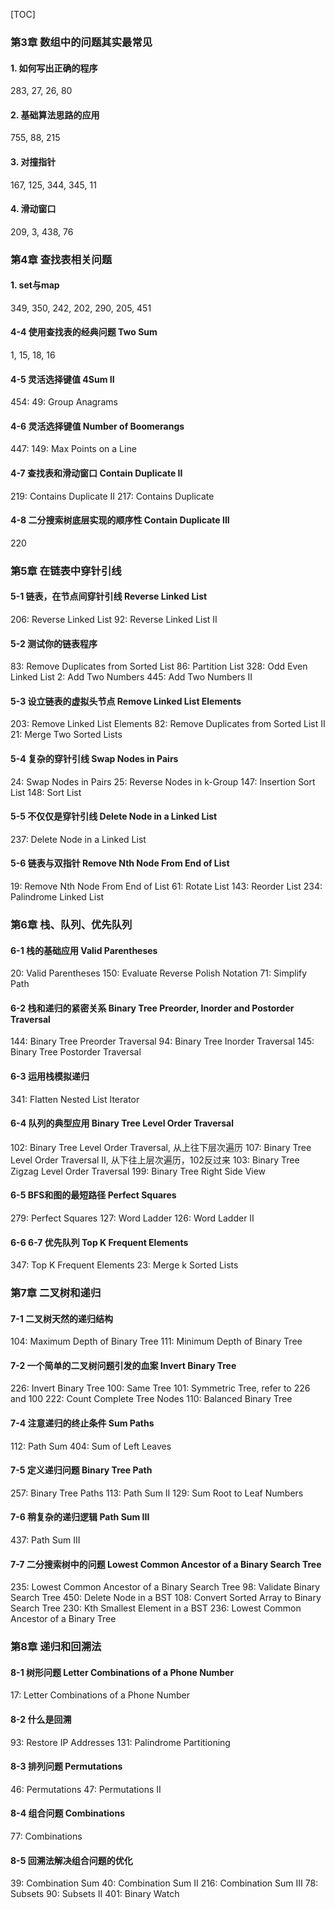 [TOC]

### 第3章 数组中的问题其实最常见

#### 1. 如何写出正确的程序

283, 27, 26, 80

#### 2. 基础算法思路的应用

755, 88, 215

#### 3. 对撞指针

167, 125, 344, 345, 11

#### 4. 滑动窗口

209, 3, 438, 76

### 第4章 查找表相关问题

#### 1. set与map

349, 350, 242, 202, 290, 205, 451

#### 4-4 使用查找表的经典问题 Two Sum

1, 15, 18, 16

#### 4-5 灵活选择键值 4Sum II

454: 
49: Group Anagrams

#### 4-6 灵活选择键值 Number of Boomerangs

447: 
149: Max Points on a Line

#### 4-7 查找表和滑动窗口 Contain Duplicate II

219: Contains Duplicate II
217: Contains Duplicate

#### 4-8 二分搜索树底层实现的顺序性 Contain Duplicate III

220

### 第5章 在链表中穿针引线

#### 5-1 链表，在节点间穿针引线 Reverse Linked List

206: Reverse Linked List
92: Reverse Linked List II

#### 5-2 测试你的链表程序

83: Remove Duplicates from Sorted List
86: Partition List
328: Odd Even Linked List
2: Add Two Numbers
445: Add Two Numbers II

#### 5-3 设立链表的虚拟头节点 Remove Linked List Elements

203: Remove Linked List Elements
82: Remove Duplicates from Sorted List II
21: Merge Two Sorted Lists

#### 5-4 复杂的穿针引线 Swap Nodes in Pairs

24: Swap Nodes in Pairs
25: Reverse Nodes in k-Group
147: Insertion Sort List
148: Sort List

#### 5-5 不仅仅是穿针引线 Delete Node in a Linked List

237: Delete Node in a Linked List

#### 5-6 链表与双指针 Remove Nth Node From End of List

19: Remove Nth Node From End of List
61: Rotate List
143: Reorder List
234: Palindrome Linked List

### 第6章 栈、队列、优先队列

#### 6-1 栈的基础应用 Valid Parentheses

20: Valid Parentheses
150: Evaluate Reverse Polish Notation
71: Simplify Path

#### 6-2 栈和递归的紧密关系 Binary Tree Preorder, Inorder and Postorder Traversal

144: Binary Tree Preorder Traversal
94: Binary Tree Inorder Traversal
145: Binary Tree Postorder Traversal

#### 6-3 运用栈模拟递归

341: Flatten Nested List Iterator

#### 6-4 队列的典型应用 Binary Tree Level Order Traversal

102: Binary Tree Level Order Traversal, 从上往下层次遍历
107: Binary Tree Level Order Traversal II, 从下往上层次遍历，102反过来
103: Binary Tree Zigzag Level Order Traversal
199: Binary Tree Right Side View

#### 6-5 BFS和图的最短路径 Perfect Squares

279: Perfect Squares
127: Word Ladder
126: Word Ladder II

#### 6-6 6-7 优先队列 Top K Frequent Elements

347: Top K Frequent Elements
23: Merge k Sorted Lists

### 第7章 二叉树和递归

#### 7-1 二叉树天然的递归结构

104: Maximum Depth of Binary Tree
111: Minimum Depth of Binary Tree

#### 7-2 一个简单的二叉树问题引发的血案 Invert Binary Tree

226: Invert Binary Tree
100: Same Tree
101: Symmetric Tree, refer to 226 and 100
222: Count Complete Tree Nodes
110: Balanced Binary Tree

#### 7-4 注意递归的终止条件 Sum Paths

112: Path Sum
404: Sum of Left Leaves

#### 7-5 定义递归问题 Binary Tree Path

257: Binary Tree Paths
113: Path Sum II
129: Sum Root to Leaf Numbers

#### 7-6 稍复杂的递归逻辑 Path Sum III

437: Path Sum III

#### 7-7 二分搜索树中的问题 Lowest Common Ancestor of a Binary Search Tree

235: Lowest Common Ancestor of a Binary Search Tree
98: Validate Binary Search Tree
450: Delete Node in a BST
108: Convert Sorted Array to Binary Search Tree
230: Kth Smallest Element in a BST
236: Lowest Common Ancestor of a Binary Tree

### 第8章 递归和回溯法

#### 8-1 树形问题 Letter Combinations of a Phone Number

17: Letter Combinations of a Phone Number

#### 8-2 什么是回溯

93: Restore IP Addresses
131: Palindrome Partitioning

#### 8-3 排列问题 Permutations

46: Permutations
47: Permutations II

#### 8-4 组合问题 Combinations

77: Combinations

#### 8-5 回溯法解决组合问题的优化

39: Combination Sum
40: Combination Sum II
216: Combination Sum III
78: Subsets
90: Subsets II
401: Binary Watch


